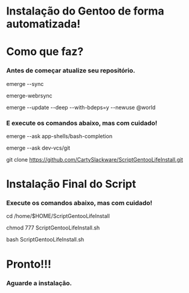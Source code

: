 # Instalação do Gentoo de forma automatizada!

# Como que faz?
### Antes de começar atualize seu repositório.
emerge --sync

emerge-webrsync

emerge --update --deep --with-bdeps=y --newuse @world

### E execute os comandos abaixo, mas com cuidado!

emerge --ask app-shells/bash-completion

emerge --ask dev-vcs/git

git clone https://github.com/CartySlackware/ScriptGentooLifeInstall.git
# Instalação Final do Script
###  Execute os comandos abaixo, mas com cuidado!
cd /home/$HOME/ScriptGentooLifeInstall

chmod 777 ScriptGentooLifeInstall.sh

bash ScriptGentooLifeInstall.sh
# Pronto!!!
### Aguarde a instalação.
